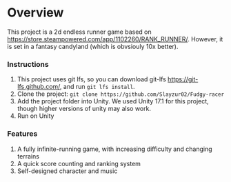 # Overview

This project is a 2d endless runner game based on https://store.steampowered.com/app/1102260/RANK_RUNNER/. However, it is set in a fantasy candyland (which is obvsiouly 10x better). 

### Instructions

1. This project uses git lfs, so you can download git-lfs https://git-lfs.github.com/, and run `git lfs install`.
2. Clone the project: `git clone https://github.com/Slayzur02/Fudgy-racer`
3. Add the project folder into Unity. We used Unity 17.1 for this project, though higher versions of unity may also work.
4. Run on Unity

### Features

1. A fully infinite-running game, with increasing difficulty and changing terrains
2. A quick score counting and ranking system 
3. Self-designed character and music

